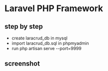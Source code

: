# Laravel PHP Framework

## step by step

- create laracrud_db in mysql
- import laracrud_db.sql in phpmyadmin
- run php artisan serve --port=9999

## screenshot

